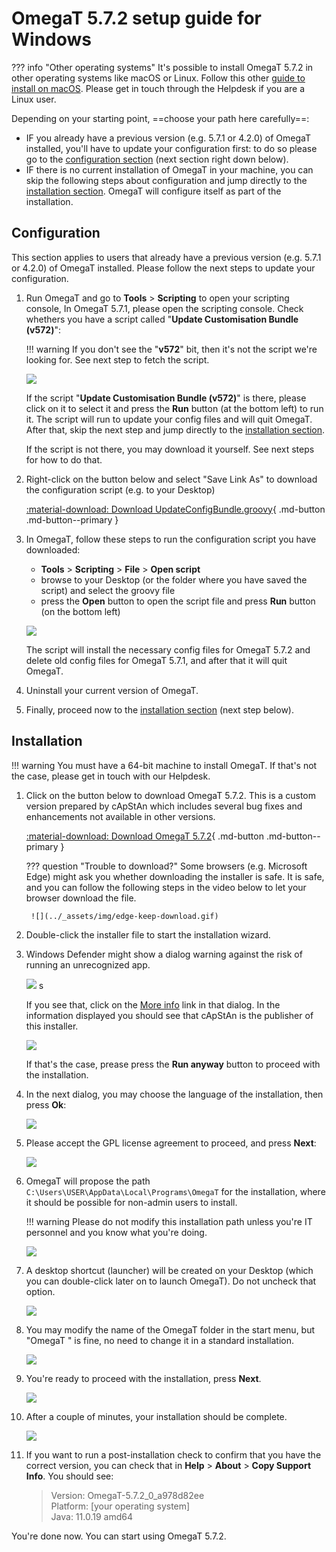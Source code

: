 #  OmegaT 5.7.2 setup guide for Windows

??? info "Other operating systems"
    It's possible to install OmegaT 5.7.2 in other operating systems like macOS or Linux. Follow this other [guide to install on macOS](../install-and-setup-macos/). Please get in touch through the Helpdesk if you are a Linux user.

Depending on your starting point, ==choose your path here carefully==:

- IF you already have a previous version (e.g. 5.7.1 or 4.2.0) of OmegaT installed, you'll have to update your configuration first: to do so please go to the [configuration section](#configuration) (next section right down below).
- IF there is no current installation of OmegaT in your machine, you can skip the following steps about configuration and jump directly to the [installation section](#installation). OmegaT will configure itself as part of the installation.

## Configuration

This section applies to users that already have a previous version (e.g. 5.7.1 or 4.2.0) of OmegaT installed. Please follow the next steps to update your configuration.

1. Run OmegaT and go to **Tools** > **Scripting** to open your scripting console,  In OmegaT 5.7.1, please open the scripting console. Check whethers you have a script called "**Update Customisation Bundle (v572)**":

    !!! warning 
        If you don't see the "**v572**" bit, then it's not the script we're looking for. See next step to fetch the script.

    ![](../_assets/img/custom-script-572-in-scripting-console.png)


    If the script "**Update Customisation Bundle (v572)**" is there, please click on it to select it and press the **Run** button (at the bottom left) to run it. The script will run to update your config files and will quit OmegaT. After that, skip the next step and jump directly to the [installation section](#installation).

    If the script is not there, you may download it yourself. See next steps for how to do that.

2. Right-click on the button below and select "Save Link As" to download the configuration script (e.g. to your Desktop)

    [ :material-download: Download UpdateConfigBundle.groovy](https://cat.capstan.be/OmegaT/customization/scripts/updateConfigBundle-572.groovy){ .md-button .md-button--primary }


3. In OmegaT, follow these steps to run the configuration script you have downloaded:
	- **Tools** > **Scripting** > **File** > **Open script**
	- browse to your Desktop (or the folder where you have saved the script) and select the groovy file
	- press the **Open** button to open the script file and press **Run** button (on the bottom left)

    ![](../_assets/img/omt-open-script-and-run.gif)
        
    The script will install the necessary config files for OmegaT 5.7.2 and delete old config files for OmegaT 5.7.1, and after that it will quit OmegaT.

4. Uninstall your current version of OmegaT.

5. Finally, proceed now to the [installation section](#installation) (next step below).


## Installation

!!! warning
    You must have a 64-bit machine to install OmegaT. If that's not the case, please get in touch with our Helpdesk.

1. Click on the button below to download OmegaT 5.7.2. This is a custom version prepared by cApStAn which includes several bug fixes and enhancements not available in other versions.

    [ :material-download: Download OmegaT 5.7.2](https://cat.capstan.be/OmegaT/exe/OmegaT_5.7.2_Windows_64_Signed.exe){ .md-button .md-button--primary }

    ??? question "Trouble to download?"
        Some browsers (e.g. Microsoft Edge) might ask you whether downloading the installer is safe. It is safe, and you can follow the following steps in the video below to let your browser download the file.

        ![](../_assets/img/edge-keep-download.gif)

2. Double-click the installer file to start the installation wizard. 

3. Windows Defender might show a dialog warning against the risk of running an unrecognized app.
    
    ![](../_assets/img/omegat-win-protected-your-pc-01.png) <!-- # omt572-install-01.png -->s

    If you see that, click on the <u>More info</u> link in that dialog. In the information displayed you should see that cApStAn is the publisher of this installer. 
    
    ![](../_assets/img/omt572-install-02-run-anyway.png)

    If that's the case, prease press the **Run anyway** button to proceed with the installation.

4. In the next dialog, you may choose the language of the installation, then press **Ok**:
    
    ![](../_assets/img/omt572-install-03-lang.png)

5. Please accept the GPL license agreement to proceed, and press **Next**:
    
    ![](../_assets/img/omt572-install-04-accept.png)

6. OmegaT will propose the path `C:\Users\USER\AppData\Local\Programs\OmegaT` for the installation, where it should be possible for non-admin users to install. 

    !!! warning
        Please do not modify this installation path unless you're IT personnel and you know what you're doing. 

    ![](../_assets/img/omt572-install-05-path.png)

7. A desktop shortcut (launcher) will be created on your Desktop (which you can double-click later on to launch OmegaT). Do not uncheck that option. 
    
    ![](../_assets/img/omt572-install-06-desktop-shortcut.png)

8. You may modify the name of the OmegaT folder in the start menu, but "OmegaT " is fine, no need to change it in a standard installation.

    ![](../_assets/img/omt572-install-07-start-menu.png)

9. You're ready to proceed with the installation, press **Next**.

    ![](../_assets/img/omt572-install-08-ready.png)

10. After a couple of minutes, your installation should be complete.     

    ![](../_assets/img/omt572-install-09-done.png)

11. If you want to run a post-installation check to confirm that you have the correct version, you can check that in **Help** > **About** > **Copy Support Info**. You should see: 

    > Version: OmegaT-5.7.2_0_a978d82ee   
    > Platform: [your operating system]  
    > Java: 11.0.19 amd64

You're done now. You can start using OmegaT 5.7.2.



<!-- 
To install OmegaT and set it up on a computer running Windows, please follow the OmegaT installation and setup guide below:

<div style="width: 100%">

<iframe 
src="https://slides.com/capstan/omegat-v572-setup-guide/embed?byline=hidden&share=hidden" 
width="100%" 
height="420" 
scrolling="no" 
frameborder="0" 
webkitallowfullscreen mozallowfullscreen allowfullscreen>
</iframe>

</div>

If you use Mac or Linux, please see the second slide above or get in touch through the Helpdesk.


- USB 
16GBc
model... 
format as FAT32
D:\OmegaT
zip -- iso


https://www.westerndigital.com/products/usb-flash-drives/sandisk-ultra-fit-usb-3-1?sku=SDCZ430-016G-G46

-->
